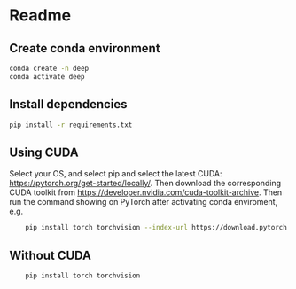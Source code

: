 # Readme
## Create conda environment
```bash
conda create -n deep
conda activate deep
```
## Install dependencies
```bash
pip install -r requirements.txt
```

## Using CUDA
Select your OS, and select pip and select the latest CUDA: https://pytorch.org/get-started/locally/.
Then download the corresponding CUDA toolkit from https://developer.nvidia.com/cuda-toolkit-archive.
Then run the command showing on PyTorch after activating conda enviroment, e.g.
```bash
    pip install torch torchvision --index-url https://download.pytorch.org/whl/cu124
```

## Without CUDA
```bash
    pip install torch torchvision
```
